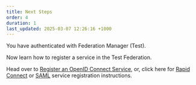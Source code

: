 ```yaml
---
title: Next Steps
order: 4
duration: 1
last_updated: 2025-03-07 12:26:16 +1000
---
```


You have authenticated with Federation Manager (Test).

Now learn how to register a service in the Test Federation.

Head over to [Register an OpenID Connect Service](/connect-an-oidc-service/01-overview), or, click here for [Rapid Connect](/connect-a-rapid-connect-service/01-overview) or [SAML](/connect-a-saml-service/01-overview) service registration instructions.